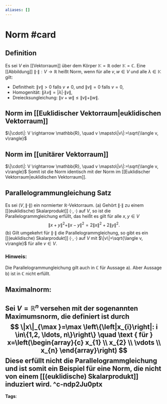 ```yaml
---
aliases: []
---
```


# Norm #card
## Definition
Es sei $V$ ein [[Vektorraum]] über dem Körper $\mathbb{K}=\mathbb{R}$ oder $\mathbb{K}=\mathbb{C}$. Eine [[Abbildung]] $\|\cdot\|: V \rightarrow \mathbb{R}$ heißt Norm, wenn für alle $v, w \in V$ und alle $\lambda \in \mathbb{K}$ gilt:
- Definitheit: $\|v\|>0$ falls $v \neq 0$, und $\|v\|=0$ falls $v=0$,
- Homogenität: $\|\lambda v\|=|\lambda| \cdot\|v\|$,
- Dreiecksungleichung: $\|v+w\| \leq\|v\|+\|w\|$.
## Norm im [[Euklidischer Vektorraum|euklidischen Vektorraum]]
$\|\cdot\|: V \rightarrow \mathbb{R}, \quad v \mapsto\|v\|:=\sqrt{\langle v, v\rangle}$
## Norm im [[unitärer Vektorraum]]
$\|\cdot\|: V \rightarrow \mathbb{R}, \quad v \mapsto\|v\|:=\sqrt{\langle v, v\rangle}$
Somit ist die Norm identisch mit der Norm im [[Euklidischer Vektorraum|euklidischen Vektorraum]].
## Parallelogrammungleichung Satz
Es sei $(V,\|\cdot\|)$ ein normierter $\mathbb{R}$-Vektorraum.
(a) Gehört $\|\cdot\|$ zu einem [[(euklidische) Skalarprodukt]] $\langle\cdot, \cdot\rangle$ auf $V$, so ist die Parallelogrammgleichung erfüllt, das heißt es gilt für alle $x, y \in V$
$$
\|x+y\|^{2}+\|x-y\|^{2}=2\|x\|^{2}+2\|y\|^{2} .
$$
(b) Gilt umgekehrt für $\|\cdot\|$ die Parallelogrammgleichung, so gibt es ein [[(euklidische) Skalarprodukt]] $\langle\cdot, \cdot\rangle$ auf $V$ mit $\|v\|=\sqrt{\langle v, v\rangle}$ für alle $v \in V$.
### Hinweis:
Die Parallelogrammungleichung gilt auch in $\mathbb{C}$ für Aussage a). Aber Aussage b) ist in $\mathbb{C}$ nicht erfüllt.
## Maximalnorm:
Sei $V=\mathbb{R}^{n}$ versehen mit der sogenannten Maximumsnorm, die definiert ist durch
$$
\|x\|_{\max }=\max \left\{\left|x_{i}\right|: i \in\{1,2, \ldots, n\}\right\} \quad \text { für } x=\left(\begin{array}{c}
x_{1} \\
x_{2} \\
\vdots \\
x_{n}
\end{array}\right)
$$
Diese erfüllt nicht die Parallelogrammgleichung und ist somit ein Beispiel für eine Norm, die nicht von einem [[(euklidische) Skalarprodukt]] induziert wird.
^c-ndp2Ju0ptx
---
**Tags**:  